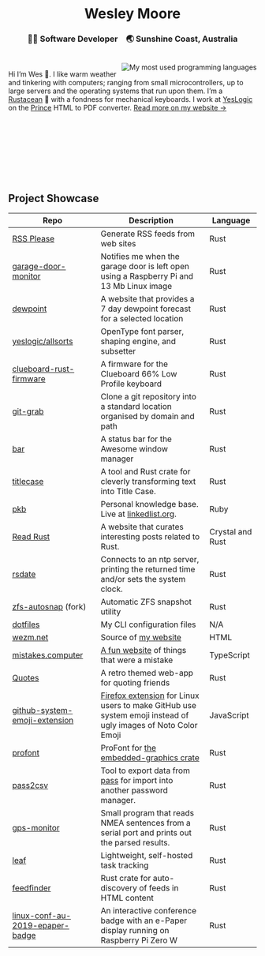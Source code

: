 <div align="center">
  <h1>Wesley Moore</h1>
  <h3>👨‍💻 Software Developer&#8195;🌏 Sunshine Coast, Australia</h3><br>
</div>

<img align="right" src="https://github-readme-stats.vercel.app/api/top-langs/?username=wezm&layout=compact&langs_count=6" alt="My most used programming languages">

Hi I’m Wes 👋. I like warm weather and tinkering with computers; ranging from small microcontrollers, up to large servers and the operating systems that run upon them. I’m a [Rustacean](https://www.rust-lang.org/learn/get-started#ferris) 🦀 with a fondness for mechanical keyboards. I work at <a href="https://github.com/yeslogic">YesLogic</a> on the [Prince](https://www.princexml.com/) HTML to PDF converter. [Read more on my website →](https://www.wezm.net/v2/about/)

<!-- if there's a better way to do this I'd love to know -->
<br><br><br><br><br><br><br>

Project Showcase
----------------

| Repo         | Description     | Language |
|--------------|-----------|------------|
| [RSS Please](https://github.com/wezm/rsspls) | Generate RSS feeds from web sites | Rust        |
| [garage-door-monitor](https://github.com/wezm/rsspls) | Notifies me when the garage door is left open using a Raspberry Pi and 13 Mb Linux image | Rust        |
| [dewpoint](https://github.com/wezm/dewpoint.7bit.org) | A website that provides a 7 day dewpoint forecast for a selected location | Rust        |
| [yeslogic/allsorts](https://github.com/yeslogic/allsorts) | OpenType font parser, shaping engine, and subsetter      | Rust        |
| [clueboard-rust-firmware](https://github.com/wezm/clueboard-rust-firmware)      | A firmware for the Clueboard 66% Low Profile keyboard  | Rust       |
| [git-grab](https://github.com/wezm/git-grab) | Clone a git repository into a standard location organised by domain and path | Rust |
| [bar](https://github.com/wezm/bar) | A status bar for the Awesome window manager | Rust |
| [titlecase](https://github.com/wezm/titlecase) | A tool and Rust crate for cleverly transforming text into Title Case. | Rust |
| [pkb](https://github.com/wezm/pkb) | Personal knowledge base. Live at [linkedlist.org](https://linkedlist.org/). | Ruby |
| [Read Rust](https://github.com/wezm/read-rust) | A website that curates interesting posts related to Rust. | Crystal and Rust |
| [rsdate](https://github.com/wezm/rsdate) | Connects to an ntp server, printing the returned time and/or sets the system clock. | Rust |
| [zfs-autosnap](https://github.com/wezm/zfs-autosnap) (fork) | Automatic ZFS snapshot utility  | Rust |
| [dotfiles](https://github.com/wezm/dotfiles) | My CLI configuration files | N/A |
| [wezm.net](https://github.com/wezm/wezm.net) | Source of [my website](https://www.wezm.net/) | HTML |
| [mistakes.computer](https://github.com/wezm/mistakes.computer) | [A fun website](https://mistakes.computer/) of things that were a mistake | TypeScript |
| [Quotes](https://github.com/wezm/Quotes) | A retro themed web-app for quoting friends | Rust | 
| [github-system-emoji-extension](https://github.com/wezm/github-system-emoji-extension) | [Firefox extension](https://addons.mozilla.org/en-US/firefox/addon/github-system-emoji/) for Linux users to make GitHub use system emoji instead of ugly images of Noto Color Emoji | JavaScript |
| [profont](https://github.com/wezm/profont) | ProFont for [the embedded-graphics crate](https://github.com/jamwaffles/embedded-graphics) | Rust |
| [pass2csv](https://github.com/wezm/pass2csv) | Tool to export data from [pass](https://www.passwordstore.org/) for import into another password manager. | Rust |
| [gps-monitor](https://github.com/wezm/gps-monitor) | Small program that reads NMEA sentences from a serial port and prints out the parsed results. | Rust |
| [leaf](https://github.com/wezm/leaf) | Lightweight, self-hosted task tracking | Rust |
| [feedfinder](https://github.com/wezm/feedfinder) | Rust crate for auto-discovery of feeds in HTML content | Rust |
| [linux-conf-au-2019-epaper-badge](https://github.com/wezm/linux-conf-au-2019-epaper-badge) | An interactive conference badge with an e-Paper display running on Raspberry Pi Zero W | Rust |
